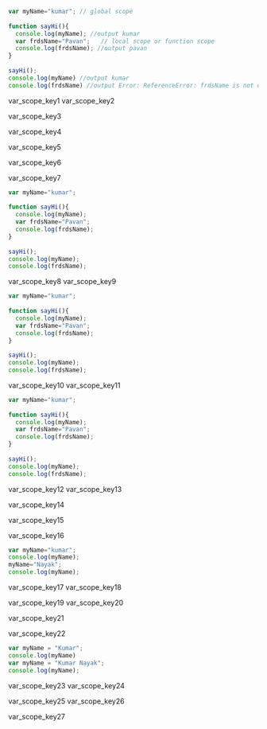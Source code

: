 ```javascript
var myName="kumar"; // global scope
 
function sayHi(){
  console.log(myName); //output kumar
  var frdsName="Pavan";   // local scope or function scope
  console.log(frdsName); //output pavan
}
 
sayHi();
console.log(myName) //output kumar
console.log(frdsName) //output Error: ReferenceError: frdsName is not defined
```
var_scope_key1
var_scope_key2


var_scope_key3


var_scope_key4


var_scope_key5


var_scope_key6


var_scope_key7


```javascript
var myName="kumar";
 
function sayHi(){
  console.log(myName);
  var frdsName="Pavan";
  console.log(frdsName);
}
 
sayHi();
console.log(myName);
console.log(frdsName);
 ```
var_scope_key8
var_scope_key9


```javascript
var myName="kumar";
 
function sayHi(){
  console.log(myName);
  var frdsName="Pavan";
  console.log(frdsName);
}
 
sayHi();
console.log(myName);
console.log(frdsName);
```
var_scope_key10
var_scope_key11


```javascript
var myName="kumar";
 
function sayHi(){
  console.log(myName);
  var frdsName="Pavan";
  console.log(frdsName);
}
 
sayHi();
console.log(myName);
console.log(frdsName);
 ```
 
var_scope_key12
var_scope_key13


var_scope_key14


var_scope_key15


var_scope_key16
 
```javascript
var myName="kumar";
console.log(myName);
myName="Nayak";
console.log(myName);
 ```
var_scope_key17
var_scope_key18

 
var_scope_key19
var_scope_key20

 
var_scope_key21


var_scope_key22
 
 ```javascript
var myName = "Kumar";
console.log(myName)
var myName = "Kumar Nayak";
console.log(myName);
``` 
var_scope_key23
var_scope_key24

 
var_scope_key25
var_scope_key26

 
var_scope_key27
